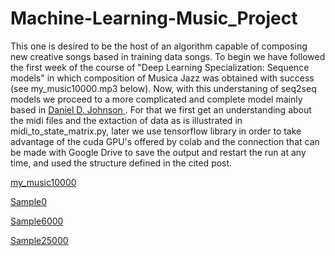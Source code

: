 # Machine-Learning-Music_Project

This one is desired to be the host of an algorithm capable of composing new creative songs based in training data songs. To begin we have followed the first week of the course of "Deep Learning Specialization: Sequence models" in which composition of Musica Jazz was obtained with success (see my_music10000.mp3 below). Now, with this understaning of seq2seq models we proceed to a more complicated and complete model mainly based in <a href="http://www.hexahedria.com/2015/08/03/composing-music-with-recurrent-neural-networks/">Daniel D. Johnson </a>. For that we first get an understanding about the midi files and the extaction of data as is illustrated in midi_to_state_matrix.py, later we use tensorflow library in order to take advantage of the cuda GPU's offered by colab and the connection that can be made with Google Drive to save the output and restart the run at any time, and used the structure defined in the cited post.

<a href="https://drive.google.com/file/d/1wsWOcc_heTH07sIjFH5Dt4MJUz0GcQyv/view?usp=sharing">my_music10000</a>

<a href="https://drive.google.com/file/d/1rKS186Z4wComAe_J6vSi8dQQ1wMUa8lY/view?usp=sharing">Sample0</a>

<a href="https://drive.google.com/file/d/1avuFiUpfxXa7ghbknofVFXnaLXT3JdaI/view?usp=sharing">Sample6000</a>

<a href="https://drive.google.com/file/d/1_nP5Uf9zvPlu52BFQBpJB34icx2B-Bco/view?usp=sharing">Sample25000</a>








